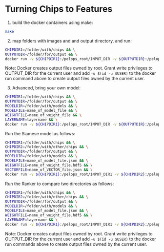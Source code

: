 # Turning Chips to Features

1. build the docker containers using make:

```bash
make
```

2. map folders with images and and output directory, and run:

```bash
CHIPDIR1=/folder/with/chips && \
OUTPUTDIR=/folder/for/output && \
docker run -v ${CHIPDIR1}:/pelops_root/INPUT_DIR -v ${OUTPUTDIR}:/pelops_root/OUTPUT_DIR l41-pelops-i2v
```

Note: Docker creates output files owned by root. Grant write privileges to OUTPUT_DIR for the current user and add `-u $(id -u $USER)` to the docker run command above to create output files owned by the current user.

3. Advanced, bring your own model:

```bash
CHIPDIR1=/folder/with/chips && \
OUTPUTDIR=/folder/for/output && \
MODELDIR=/folder/with/models && \
MODELFILE=name_of_model_file && \
WEIGHTFILE=name_of_weight_file && \
LAYERNAME=layername && \
docker run -v ${CHIPDIR1}:/pelops_root/INPUT_DIR -v ${OUTPUTDIR}:/pelops_root/OUTPUT_DIR -v ${MODELDIR}:/pelops_root/MODEL_DIR -e MODEL="/pelops_root/MODEL_DIR/${MODELFILE}" -e WEIGHTS="/pelops_root/MODEL_DIR/${WEIGHTFILE}" -e LAYER="${LAYERNAME}" l41-pelops-i2v
```

Run the Siamese model as follows:

```bash
CHIPDIR1=/folder/with/chips && \
CHIPDIR2=/folder/with/other/chips && \
OUTPUTDIR=/folder/for/output && \
MODELDIR=/folder/with/models && \
MODELFILE=name_of_model_file.json && \
WEIGHTFILE=name_of_weight_file.hdf5 && \
VECTORFILE=name_of_VECTOR_file.json && \
docker run -v ${CHIPDIR1}:/pelops_root/INPUT_DIR1 -v ${CHIPDIR2}:/pelops_root/INPUT_DIR2 -v ${OUTPUTDIR}:/pelops_root/OUTPUT_DIR -v ${MODELDIR}:/pelops_root/MODEL_DIR -e WEIGHTS="/pelops_root/MODEL_DIR/${WEIGHTFILE}" -e MODEL="/pelops_root/MODEL_DIR/${MODELFILE}" -e VECTORS="/pelops_root/INPUT_DIR1/${VECTORFILE}" l41-pelops-siamese
```

Run the Ranker to compare two directories as follows:

```bash
CHIPDIR1=/folder/with/chips && \
CHIPDIR2=/folder/with/other/chips && \
OUTPUTDIR=/folder/for/output && \
MODELDIR=/folder/with/models && \
MODELFILE=name_of_model_file.json && \
WEIGHTFILE=name_of_weight_file.hdf5 && \
LAYERNAME=layername && \
docker run -v ${CHIPDIR1}:/pelops_root/INPUT_DIR1 -v ${CHIPDIR2}:/pelops_root/INPUT_DIR2 -v ${OUTPUTDIR}:/pelops_root/OUTPUT_DIR -v ${MODELDIR}:/pelops_root/MODEL_DIR -e WEIGHTS="/pelops_root/MODEL_DIR/${WEIGHTFILE}" -e MODEL="/pelops_root/MODEL_DIR/${MODELFILE}" -e LAYER="${LAYERNAME}" l41-pelops-ranker
```

Note: Docker creates output files owned by root. Grant write privileges to OUTPUT_DIR for the current user and add `-u $(id -u $USER)` to the docker run commands above to create output files owned by the current user.
